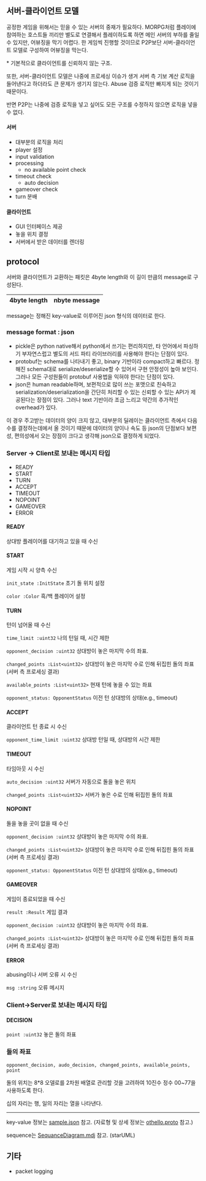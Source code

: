 

## 서버-클라이언트 모델

공정한 게임을 위해서는 믿을 수 있는 서버의 중재가 필요하다. MORPG처럼 플레이에 참여하는 호스트들 끼리만 별도로 연결해서 플레이하도록 하면 메인 서버의 부하를 줄일 수 있지만, 어뷰징을 막기 어렵다. 한 게임씩 진행할 것이므로 P2P보단 서버-클라이언트 모델로 구성하여 어뷰징을 막는다.

\* 기본적으로 클라이언트를 신뢰하지 않는 구조.



또한, 서버-클라이언트 모델은 나중에 프로세싱 이슈가 생겨 서버 측 기보 계산 로직을 들어낸다고 하더라도 큰 문제가 생기지 않는다. Abuse 검증 로직만 빠지게 되는 것이기 때문이다.

반면 P2P는 나중에 검증 로직을 넣고 싶어도 모든 구조를 수정하지 않으면 로직을 넣을 수 없다.



#### 서버

- 대부분의 로직을  처리
- player 설정
- input validation
- processing
     - no available point check
- timeout check
     - auto decision
- gameover check
- turn 분배



#### 클라이언트

- GUI 인터페이스 제공
- 놓을 위치 결정
- 서버에서 받은 데이터를 렌더링



## protocol

서버와 클라이언트가 교환하는 패킷은 4byte length와 이 길이 만큼의 message로 구성된다. 

| 4byte length | nbyte message |
| ------ | ------- |

message는 정해진 key-value로 이루어진 json 형식의 데이터로 한다.

### message format : json

- pickle은 python native해서 python에서 쓰기는 편리하지만, 타 언어에서 파싱하기 부자연스럽고 별도의 서드 파티 라이브러리를 사용해야 한다는 단점이 있다.
- protobuf는 schema를 나타내기 좋고, binary 기반이라 compact하고 빠르다. 정해진 schema대로 serialize/deserialize할 수 있어서 구현 안정성이 높아 보인다. 그러나 모든 구성원들이 protobuf 사용법을 익혀야 한다는 단점이 있다.
- json은 human readable하며, 보편적으로 많이 쓰는 포맷으로 친숙하고 serialization/deserialization을 간단히 처리할 수 있는 신뢰할 수 있는 API가 제공된다는 장점이 있다. 그러나 text 기반이라 조금 느리고 약간의 추가적인 overhead가 있다.

이 경우 주고받는 데이터의 양이 크지 않고, 대부분의 딜레이는 클라이언트 측에서 다음 수를 결정하는데에서 올 것이기 때문에 데이터의 양이나 속도 등 json의 단점보다 보편성, 편의성에서 오는 장점이 크다고 생각해 json으로 결정하게 되었다.



### Server -> Client로 보내는 메시지 타입

- READY
- START
- TURN
- ACCEPT
- TIMEOUT
- NOPOINT
- GAMEOVER
- ERROR



#### READY

상대방 플레이어를 대기하고 있을 때 수신



#### START

게임 시작 시 양측 수신

`init_state :InitState` 초기 돌 위치 설정

`color :Color` 흑/백 플레이어 설정



#### TURN

턴이 넘어올 때 수신

`time_limit :uint32`  나의 턴일 때, 시간 제한

`opponent_decision :uint32`  상대방이 놓은 마지막 수의 좌표.

`changed_points :List<uint32>` 상대방이 놓은 마지막 수로 인해 뒤집힌 돌의 좌표(서버 측 프로세싱 결과)

`available_points :List<uint32>` 현재 턴에 놓을 수 있는 좌표

`opponent_status: OpponentStatus` 이전 턴 상대방의 상태(e.g., timeout)



#### ACCEPT

클라이언트 턴 종료 시 수신

`opponent_time_limit :uint32` 상대방 턴일 때, 상대방의 시간 제한



#### TIMEOUT

타임아웃 시 수신

`auto_decision :uint32` 서버가 자동으로 돌을 놓은 위치

`changed_points :List<uint32>` 서버가 놓은 수로 인해 뒤집힌 돌의 좌표



#### NOPOINT

돌을 놓을 곳이 없을 때 수신

`opponent_decision :uint32`  상대방이 놓은 마지막 수의 좌표.

`changed_points :List<uint32>` 상대방이 놓은 마지막 수로 인해 뒤집힌 돌의 좌표(서버 측 프로세싱 결과)

`opponent_status: OpponentStatus` 이전 턴 상대방의 상태(e.g., timeout)



#### GAMEOVER

게임이 종료되었을 때 수신

`result :Result` 게임 결과

`opponent_decision :uint32`  상대방이 놓은 마지막 수의 좌표.

`changed_points :List<uint32>` 상대방이 놓은 마지막 수로 인해 뒤집힌 돌의 좌표(서버 측 프로세싱 결과)



#### ERROR

abusing이나 서버 오류 시 수신

`msg :string` 오류 메시지



### Client->Server로 보내는 메시지 타입

#### DECISION

`point :uint32` 놓은 돌의 좌표



### 돌의 좌표

```
opponent_decision, audo_decision, changed_points, available_points, point
```

돌의 위치는 8*8 오델로를 2차원 배열로 관리할 것을 고려하여 10진수 정수 00~77을 사용하도록 한다.

십의 자리는 행, 일의 자리는 열을 나타낸다.

-------------------
key-value 정보는 [sample.json](https://github.com/umbum/othello-with-RL/blob/master/sample.json) 참고. (자료형 및 상세 정보는 [othello.proto](https://github.com/umbum/othello-with-RL/blob/master/othello.proto) 참고.)

sequence는 [SequanceDiagram.mdj](https://github.com/umbum/othello-with-RL/blob/master/SequenceDiagram.mdj)  참고. (starUML)





## 기타

- packet logging
